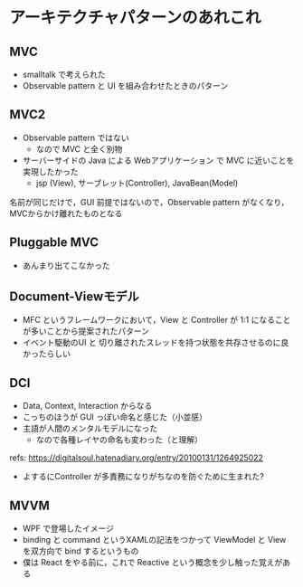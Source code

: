 # アーキテクチャパターンのあれこれ

## MVC

- smalltalk で考えられた
- Observable pattern と UI を組み合わせたときのパターン

## MVC2

- Observable pattern ではない
  - なので MVC と全く別物
- サーバーサイドの Java による Webアプリケーション で MVC に近いことを実現したかった
  - jsp (View), サーブレット(Controller), JavaBean(Model)

名前が同じだけで，GUI 前提ではないので，Observable pattern がなくなり，MVCからかけ離れたものとなる

## Pluggable MVC

- あんまり出てこなかった

## Document-Viewモデル

- MFC というフレームワークにおいて，View と Controller が 1:1 になることが多いことから提案されたパターン
- イベント駆動のUI と 切り離されたスレッドを持つ状態を共存させるのに良かったらしい

## DCI

- Data, Context, Interaction からなる
- こっちのほうが GUI っぽい命名と感じた（小並感）
- 主語が人間のメンタルモデルになった
  - なので各種レイヤの命名も変わった（と理解）

refs: https://digitalsoul.hatenadiary.org/entry/20100131/1264925022

- よするにController が多責務になりがちなのを防ぐために生まれた?

## MVVM

- WPF で登場したイメージ
- binding と command というXAMLの記法をつかって ViewModel と View を双方向で bind するというもの
- 僕は React をやる前に，これで Reactive という概念を少し触った覚えがある
